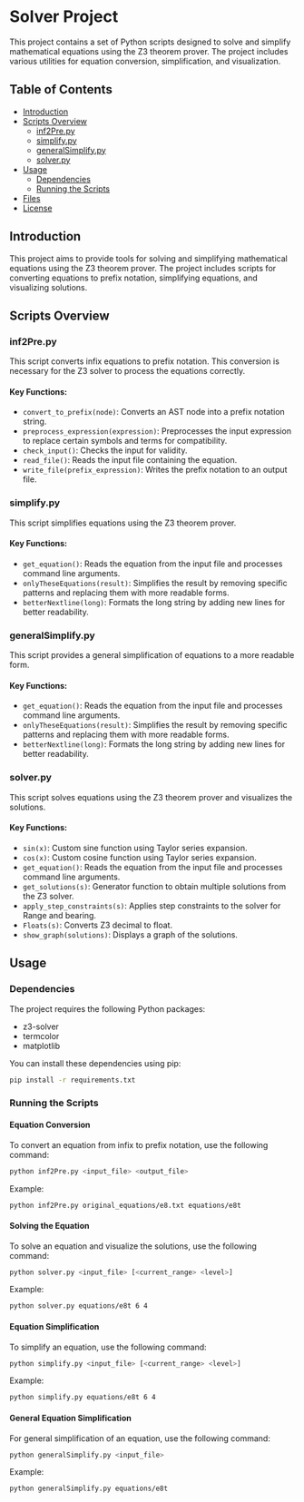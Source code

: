 # Solver Project

This project contains a set of Python scripts designed to solve and simplify mathematical equations using the Z3 theorem prover. The project includes various utilities for equation conversion, simplification, and visualization.

## Table of Contents

- [Introduction](#introduction)
- [Scripts Overview](#scripts-overview)
  - [inf2Pre.py](#inf2prepy)
  - [simplify.py](#simplifypy)
  - [generalSimplify.py](#generalsimplifypy)
  - [solver.py](#solverpy)
- [Usage](#usage)
  - [Dependencies](#dependencies)
  - [Running the Scripts](#running-the-scripts)
- [Files](#files)
- [License](#license)

## Introduction

This project aims to provide tools for solving and simplifying mathematical equations using the Z3 theorem prover. The project includes scripts for converting equations to prefix notation, simplifying equations, and visualizing solutions.

## Scripts Overview

### inf2Pre.py

This script converts infix equations to prefix notation. This conversion is necessary for the Z3 solver to process the equations correctly.

#### Key Functions:
- `convert_to_prefix(node)`: Converts an AST node into a prefix notation string.
- `preprocess_expression(expression)`: Preprocesses the input expression to replace certain symbols and terms for compatibility.
- `check_input()`: Checks the input for validity.
- `read_file()`: Reads the input file containing the equation.
- `write_file(prefix_expression)`: Writes the prefix notation to an output file.

### simplify.py

This script simplifies equations using the Z3 theorem prover.

#### Key Functions:
- `get_equation()`: Reads the equation from the input file and processes command line arguments.
- `onlyTheseEquations(result)`: Simplifies the result by removing specific patterns and replacing them with more readable forms.
- `betterNextline(long)`: Formats the long string by adding new lines for better readability.

### generalSimplify.py

This script provides a general simplification of equations to a more readable form.

#### Key Functions:
- `get_equation()`: Reads the equation from the input file and processes command line arguments.
- `onlyTheseEquations(result)`: Simplifies the result by removing specific patterns and replacing them with more readable forms.
- `betterNextline(long)`: Formats the long string by adding new lines for better readability.

### solver.py

This script solves equations using the Z3 theorem prover and visualizes the solutions.

#### Key Functions:
- `sin(x)`: Custom sine function using Taylor series expansion.
- `cos(x)`: Custom cosine function using Taylor series expansion.
- `get_equation()`: Reads the equation from the input file and processes command line arguments.
- `get_solutions(s)`: Generator function to obtain multiple solutions from the Z3 solver.
- `apply_step_constraints(s)`: Applies step constraints to the solver for Range and bearing.
- `Floats(s)`: Converts Z3 decimal to float.
- `show_graph(solutions)`: Displays a graph of the solutions.

## Usage

### Dependencies

The project requires the following Python packages:
- z3-solver
- termcolor
- matplotlib

You can install these dependencies using pip:
```sh
pip install -r requirements.txt
```

### Running the Scripts

#### Equation Conversion

To convert an equation from infix to prefix notation, use the following command:

```sh
python inf2Pre.py <input_file> <output_file>
```

Example:

```sh
python inf2Pre.py original_equations/e8.txt equations/e8t
```
#### Solving the Equation

To solve an equation and visualize the solutions, use the following command:

```sh
python solver.py <input_file> [<current_range> <level>]
```

Example:

```sh
python solver.py equations/e8t 6 4
```

#### Equation Simplification

To simplify an equation, use the following command:

```sh
python simplify.py <input_file> [<current_range> <level>]
```

Example:

```sh
python simplify.py equations/e8t 6 4
```

#### General Equation Simplification

For general simplification of an equation, use the following command:

```sh
python generalSimplify.py <input_file>
```

Example:

```sh
python generalSimplify.py equations/e8t
```

